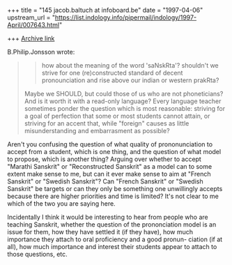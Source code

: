 +++
title = "145 jacob.baltuch at infoboard.be"
date = "1997-04-06"
upstream_url = "https://list.indology.info/pipermail/indology/1997-April/007643.html"

+++
[Archive link](https://list.indology.info/pipermail/indology/1997-April/007643.html)

B.Philip.Jonsson wrote:

>>how about the meaning of the word 'saNskRta'? shouldn't we strive for one
>>(re)constructed standard of decent pronounciation and rise above our indian or
>>western prakRta?
>
>Maybe we SHOULD, but could those of us who are not phoneticians? And is it
>worth it with a read-only language? Every language teacher sometimes ponder
>the question which is most reasonable: striving for a goal of perfection
>that some or most students cannot attain, or striving for an accent that,
>while "foreign" causes as little misunderstanding and embarrasment as
>possible?

Aren't you confusing the question of what quality of prononunciation
to accept from a student, which is one thing, and the question of
what model to propose, which is another thing? Arguing over whether
to accept "Marathi Sanskrit" or "Reconstructed Sanskrit" as a model
can to some extent make sense to me, but can it ever make sense to
aim at "French Sanskrit" or "Swedish Sanskrit"? Can "French Sanskrit"
or "Swedish Sanskrit" be targets or can they only be something one
unwillingly accepts because there are higher priorities and time is
limited? It's not clear to me which of the two you are saying here.


Incidentally I think it would be interesting to hear from people
who are teaching Sanskrit, whether the question of the prononciation
model is an issue for them, how they have settled it (if they have),
how much importance they attach to oral proficiency and a good pronun-
ciation (if at all), how much importance and interest their students
appear to attach to those questions, etc.











